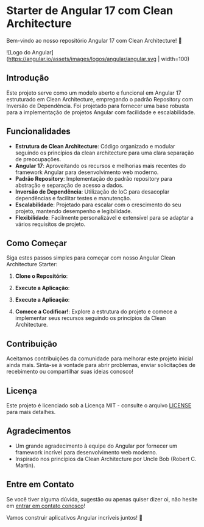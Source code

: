 # Starter de Angular 17 com Clean Architecture

Bem-vindo ao nosso repositório Angular 17 com Clean Architecture! 🎉

![Logo do Angular](https://angular.io/assets/images/logos/angular/angular.svg | width=100)

## Introdução

Este projeto serve como um modelo aberto e funcional em Angular 17 estruturado em Clean Architecture, empregando o padrão Repository com Inversão de Dependência. Foi projetado para fornecer uma base robusta para a implementação de projetos Angular com facilidade e escalabilidade.

## Funcionalidades

- **Estrutura de Clean Architecture**: Código organizado e modular seguindo os princípios da clean architecture para uma clara separação de preocupações.
- **Angular 17**: Aproveitando os recursos e melhorias mais recentes do framework Angular para desenvolvimento web moderno.
- **Padrão Repository**: Implementação do padrão repository para abstração e separação de acesso a dados.
- **Inversão de Dependência**: Utilização de IoC para desacoplar dependências e facilitar testes e manutenção.
- **Escalabilidade**: Projetado para escalar com o crescimento do seu projeto, mantendo desempenho e legibilidade.
- **Flexibilidade**: Facilmente personalizável e extensível para se adaptar a vários requisitos de projeto.

## Como Começar

Siga estes passos simples para começar com nosso Angular Clean Architecture Starter:

1. **Clone o Repositório**:

2. **Execute a Aplicação**:

3. **Execute a Aplicação**:

4. **Comece a Codificar!**:
   Explore a estrutura do projeto e comece a implementar seus recursos seguindo os princípios da Clean Architecture.

## Contribuição

Aceitamos contribuições da comunidade para melhorar este projeto inicial ainda mais. Sinta-se à vontade para abrir problemas, enviar solicitações de recebimento ou compartilhar suas ideias conosco!

## Licença

Este projeto é licenciado sob a Licença MIT - consulte o arquivo [LICENSE](LICENSE) para mais detalhes.

## Agradecimentos

- Um grande agradecimento à equipe do Angular por fornecer um framework incrível para desenvolvimento web moderno.
- Inspirado nos princípios da Clean Architecture por Uncle Bob (Robert C. Martin).

## Entre em Contato

Se você tiver alguma dúvida, sugestão ou apenas quiser dizer oi, não hesite em [entrar em contato conosco](mailto:damiaotaipiu@gmail.com)!

Vamos construir aplicativos Angular incríveis juntos! 🚀
